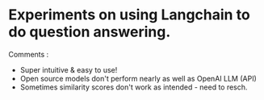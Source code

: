 # Experiments on using Langchain to do question answering.

Comments :
* Super intuitive & easy to use!
* Open source models don't perform nearly as well as OpenAI LLM (API)
* Sometimes similarity scores don't work as intended - need to resch.
